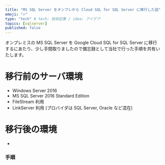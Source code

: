 ```yaml
---
title: "MS SQL Server をオンプレから Cloud SQL for SQL Server に移行した話"
emoji: "🔥"
type: "tech" # tech: 技術記事 / idea: アイデア
topics: [sqlserver]
published: false
---
```


オンプレミスの MS SQL Server を Google Cloud SQL for SQL Server に移行するにあたり、少し手間取りましたので備忘録として当社で行った手順を共有いたします。


# 移行前のサーバ環境
- Windows Server 2016
- MS SQL Server 2016 Standard Edition
- FileStream 利用
- LinkServer 利用 (プロバイダは SQL Server, Oracle など混在)

# 移行後の環境
-


### 手順
